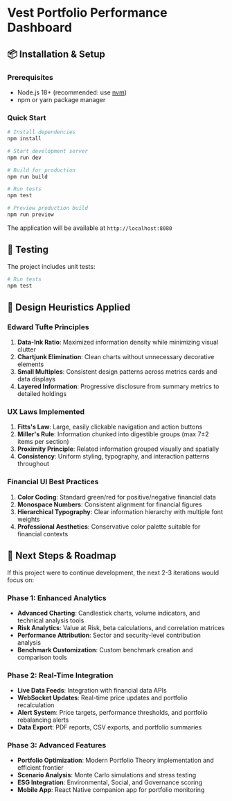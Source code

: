 # Vest Portfolio Performance Dashboard

## 📦 Installation & Setup

### Prerequisites

- Node.js 18+ (recommended: use [nvm](https://github.com/nvm-sh/nvm))
- npm or yarn package manager

### Quick Start

```bash
# Install dependencies
npm install

# Start development server
npm run dev

# Build for production
npm run build

# Run tests
npm test

# Preview production build
npm run preview
```

The application will be available at `http://localhost:8080`

## 🧪 Testing

The project includes unit tests:

```bash
# Run tests
npm test

```

## 🎨 Design Heuristics Applied

### Edward Tufte Principles

1. **Data-Ink Ratio**: Maximized information density while minimizing visual clutter
2. **Chartjunk Elimination**: Clean charts without unnecessary decorative elements
3. **Small Multiples**: Consistent design patterns across metrics cards and data displays
4. **Layered Information**: Progressive disclosure from summary metrics to detailed holdings

### UX Laws Implemented

1. **Fitts's Law**: Large, easily clickable navigation and action buttons
2. **Miller's Rule**: Information chunked into digestible groups (max 7±2 items per section)
3. **Proximity Principle**: Related information grouped visually and spatially
4. **Consistency**: Uniform styling, typography, and interaction patterns throughout

### Financial UI Best Practices

1. **Color Coding**: Standard green/red for positive/negative financial data
2. **Monospace Numbers**: Consistent alignment for financial figures
3. **Hierarchical Typography**: Clear information hierarchy with multiple font weights
4. **Professional Aesthetics**: Conservative color palette suitable for financial contexts

## 🔄 Next Steps & Roadmap

If this project were to continue development, the next 2-3 iterations would focus on:

### Phase 1: Enhanced Analytics

- **Advanced Charting**: Candlestick charts, volume indicators, and technical analysis tools
- **Risk Analytics**: Value at Risk, beta calculations, and correlation matrices
- **Performance Attribution**: Sector and security-level contribution analysis
- **Benchmark Customization**: Custom benchmark creation and comparison tools

### Phase 2: Real-Time Integration

- **Live Data Feeds**: Integration with financial data APIs
- **WebSocket Updates**: Real-time price updates and portfolio recalculation
- **Alert System**: Price targets, performance thresholds, and portfolio rebalancing alerts
- **Data Export**: PDF reports, CSV exports, and portfolio summaries

### Phase 3: Advanced Features

- **Portfolio Optimization**: Modern Portfolio Theory implementation and efficient frontier
- **Scenario Analysis**: Monte Carlo simulations and stress testing
- **ESG Integration**: Environmental, Social, and Governance scoring
- **Mobile App**: React Native companion app for portfolio monitoring
